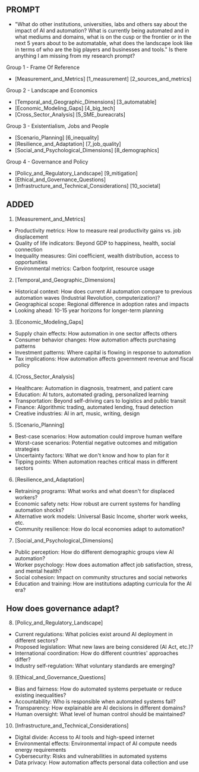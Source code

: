 ## PROMPT
- "What do other institutions, universities, labs and others say about the impact of AI and automation? What is currently being automated and in what mediums and domains, what is on the cusp or the frontier or in the next 5 years about to be automatable, what does the landscape look like in terms of who are the big players and businesses and tools." Is there anything I am missing from my research prompt?

Group 1 - Frame Of Reference
- [Measurement_and_Metrics]                         [1_measurement]
                                                    [2_sources_and_metrics]

Group 2 - Landscape and Economics
- [Temporal_and_Geographic_Dimensions]              [3_automatable]
- [Economic_Modeling_Gaps]                          [4_big_tech]
- [Cross_Sector_Analysis]                           [5_SME_bureacrats]

Group 3 - Existentialism, Jobs and People
- [Scenario_Planning]                               [6_inequality]
- [Resilience_and_Adaptation]                       [7_job_quality]     
- [Social_and_Psychological_Dimensions]             [8_demographics] 

Group 4 - Governance and Policy
- [Policy_and_Regulatory_Landscape]                 [9_mitigation] 
- [Ethical_and_Governance_Questions]
- [Infrastructure_and_Technical_Considerations]     [10_societal]  

## ADDED
1. [Measurement_and_Metrics]
- Productivity metrics: How to measure real productivity gains vs. job displacement
- Quality of life indicators: Beyond GDP to happiness, health, social connection
- Inequality measures: Gini coefficient, wealth distribution, access to opportunities
- Environmental metrics: Carbon footprint, resource usage

2. [Temporal_and_Geographic_Dimensions]
- Historical context: How does current AI automation compare to previous automation waves (Industrial Revolution, computerization)?
- Geographical scope: Regional difference in adoption rates and impacts
- Looking ahead: 10-15 year horizons for longer-term planning
3. [Economic_Modeling_Gaps]
- Supply chain effects: How automation in one sector affects others
- Consumer behavior changes: How automation affects purchasing patterns
- Investment patterns: Where capital is flowing in response to automation
- Tax implications: How automation affects government revenue and fiscal policy
4. [Cross_Sector_Analysis]
- Healthcare: Automation in diagnosis, treatment, and patient care
- Education: AI tutors, automated grading, personalized learning
- Transportation: Beyond self-driving cars to logistics and public transit
- Finance: Algorithmic trading, automated lending, fraud detection
- Creative industries: AI in art, music, writing, design

5. [Scenario_Planning]
- Best-case scenarios: How automation could improve human welfare
- Worst-case scenarios: Potential negative outcomes and mitigation strategies
- Uncertainty factors: What we don't know and how to plan for it
- Tipping points: When automation reaches critical mass in different sectors
6. [Resilience_and_Adaptation]
- Retraining programs: What works and what doesn't for displaced workers?
- Economic safety nets: How robust are current systems for handling automation shocks?
- Alternative work models: Universal Basic Income, shorter work weeks, etc.
- Community resilience: How do local economies adapt to automation?
7. [Social_and_Psychological_Dimensions]
- Public perception: How do different demographic groups view AI automation?
- Worker psychology: How does automation affect job satisfaction, stress, and mental health?
- Social cohesion: Impact on community structures and social networks
- Education and training: How are institutions adapting curricula for the AI era?

## How does governance adapt?
8. [Policy_and_Regulatory_Landscape]
- Current regulations: What policies exist around AI deployment in different sectors?
- Proposed legislation: What new laws are being considered (AI Act, etc.)?
- International coordination: How do different countries' approaches differ?
- Industry self-regulation: What voluntary standards are emerging?
9. [Ethical_and_Governance_Questions]
- Bias and fairness: How do automated systems perpetuate or reduce existing inequalities?
- Accountability: Who is responsible when automated systems fail?
- Transparency: How explainable are AI decisions in different domains?
- Human oversight: What level of human control should be maintained?
10. [Infrastructure_and_Technical_Considerations]
- Digital divide: Access to AI tools and high-speed internet
- Environmental effects: Environmental impact of AI compute needs energy requirements
- Cybersecurity: Risks and vulnerabilities in automated systems
- Data privacy: How automation affects personal data collection and use

